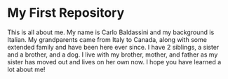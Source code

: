 # My First Repository

This is all about me. My name is Carlo Baldassini and my background is Italian. My grandparents came from Italy to Canada, along with some extended family and have been here ever since. I have 2 siblings, a sister and a brother, and a dog. I live with my brother, mother, and father as my sister has moved out and lives on her own now. I hope you have learned a lot about me!
